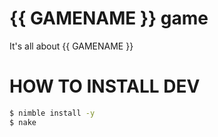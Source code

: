 {{ GAMENAME }} game
================

It's all about {{ GAMENAME }}

HOW TO INSTALL DEV
==================

```sh
$ nimble install -y
$ nake
```
